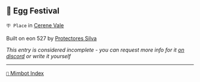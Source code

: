 ## 🥚 Egg Festival

`🪧 Place` in [Cerene Vale](<https://zeithalt.github.io/r/cerene_vale.html>)

Built on eon 527 by [Protectores Silva](<https://zeithalt.github.io/r/protectores_silva.html>)

_This entry is considered incomplete - you can request more info for it [on discord](<https://discord.com/channels/562910943848169472/1173922660489633802>) or write it yourself_

<!---
keywords:  ps, cerene vale
aliases: 
-->
----------
[`📑` Mimbot Index](</index.md#7d50>)